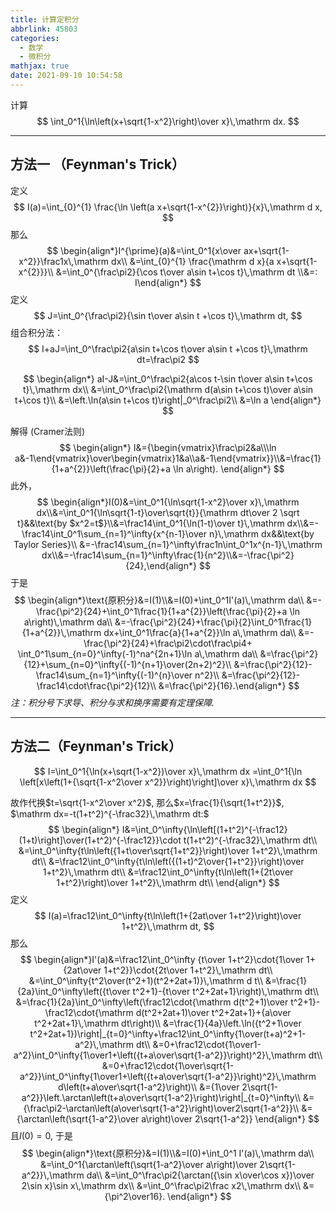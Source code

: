 ```yaml
---
title: 计算定积分
abbrlink: 45803
categories:
  - 数学
  - 微积分
mathjax: true
date: 2021-09-10 10:54:58
---
```


计算
$$
\int_0^1{\ln\left(x+\sqrt{1-x^2}\right)\over x}\,\mathrm dx.
$$
<!--more-->

---

## 方法一 （Feynman's Trick）

定义
$$
I(a)=\int_{0}^{1} \frac{\ln \left(a x+\sqrt{1-x^{2}}\right)}{x}\,\mathrm d x,
$$
那么
$$
\begin{align*}I^{\prime}(a)&=\int_0^1{x\over ax+\sqrt{1-x^2}}\frac1x\,\mathrm dx\\
&=\int_{0}^{1} \frac{\mathrm d x}{a x+\sqrt{1-x^{2}}}\\
&=\int_0^{\frac\pi2}{\cos t\over a\sin t+\cos t}\,\mathrm dt
\\&=: I\end{align*}
$$
定义
$$
J=\int_0^{\frac\pi2}{\sin t\over a\sin t +\cos t}\,\mathrm dt,
$$
组合积分法：
$$
I+aJ=\int_0^\frac\pi2{a\sin t+\cos t\over a\sin t +\cos t}\,\mathrm dt=\frac\pi2
$$

$$
\begin{align*}
aI-J&=\int_0^\frac\pi2{a\cos t-\sin t\over a\sin t+\cos t}\,\mathrm dx\\
&=\int_0^\frac\pi2{\mathrm d(a\sin t+\cos t)\over a\sin t+\cos t}\\
&=\left.\ln(a\sin t+\cos t)\right|_0^\frac\pi2\\
&=\ln a
\end{align*}
$$

解得 (Cramer法则)
$$
\begin{align*}
I&={\begin{vmatrix}\frac\pi2&a\\\ln a&-1\end{vmatrix}\over\begin{vmatrix}1&a\\a&-1\end{vmatrix}}\\&=\frac{1}{1+a^{2}}\left(\frac{\pi}{2}+a \ln a\right).
\end{align*}
$$
此外，
$$
\begin{align*}I(0)&=\int_0^1{\ln\sqrt{1-x^2}\over x}\,\mathrm dx\\&=\int_0^1{\ln\sqrt{1-t}\over\sqrt{t}}{\mathrm dt\over 2
\sqrt t}&&\text{by $x^2=t$}\\&=\frac14\int_0^1{\ln(1-t)\over t}\,\mathrm dx\\&=-\frac14\int_0^1\sum_{n=1}^\infty{x^{n-1}\over n}\,\mathrm dx&&\text{by Taylor Series}\\
&=-\frac14\sum_{n=1}^\infty\frac1n\int_0^1x^{n-1}\,\mathrm dx\\&=-\frac14\sum_{n=1}^\infty\frac{1}{n^2}\\&=-\frac{\pi^2}{24},\end{align*}
$$
于是
$$
\begin{align*}\text{原积分}&=I(1)\\&=I(0)+\int_0^1I'(a)\,\mathrm da\\
&=-\frac{\pi^2}{24}+\int_0^1\frac{1}{1+a^{2}}\left(\frac{\pi}{2}+a \ln a\right)\,\mathrm da\\
&=-\frac{\pi^2}{24}+\frac{\pi}{2}\int_0^1\frac{1}{1+a^{2}}\,\mathrm dx+\int_0^1\frac{a}{1+a^{2}}\ln a\,\mathrm da\\
&=-\frac{\pi^2}{24}+\frac\pi2\cdot\frac\pi4+
\int_0^1\sum_{n=0}^\infty(-1)^na^{2n+1}\ln a\,\mathrm da\\
&=\frac{\pi^2}{12}+\sum_{n=0}^\infty{(-1)^{n+1}\over(2n+2)^2}\\
&=\frac{\pi^2}{12}-\frac14\sum_{n=1}^\infty{(-1)^{n}\over n^2}\\
&=\frac{\pi^2}{12}-\frac14\cdot\frac{\pi^2}{12}\\
&=\frac{\pi^2}{16}.\end{align*}
$$
*注：积分号下求导、积分与求和换序需要有定理保障.*

---

## 方法二（Feynman's Trick）

$$
I=\int_0^1{\ln(x+\sqrt{1-x^2})\over x}\,\mathrm dx
=\int_0^1{\ln \left[x\left(1+{\sqrt{1-x^2\over x^2}}\right)\right]\over x}\,\mathrm dx
$$

故作代换$t=\sqrt{1-x^2\over x^2}$, 那么$x=\frac{1}{\sqrt{1+t^2}}$, $\mathrm dx=-t(1+t^2)^{-\frac32}\,\mathrm dt:$
$$
\begin{align*}
I&=\int_0^\infty{\ln\left[(1+t^2)^{-\frac12}(1+t)\right]\over(1+t^2)^{-\frac12}}\cdot t(1+t^2)^{-\frac32}\,\mathrm dt\\
&=\int_0^\infty{t\ln\left({1+t\over\sqrt{1+t^2}}\right)\over 1+t^2}\,\mathrm dt\\
&=\frac12\int_0^\infty{t\ln\left({(1+t)^2\over{1+t^2}}\right)\over 1+t^2}\,\mathrm dt\\
&=\frac12\int_0^\infty{t\ln\left(1+{2t\over 1+t^2}\right)\over 1+t^2}\,\mathrm dt\\
\end{align*}
$$
定义
$$
I(a)=\frac12\int_0^\infty{t\ln\left(1+{2at\over 1+t^2}\right)\over 1+t^2}\,\mathrm dt,
$$
那么
$$
\begin{align*}I'(a)&=\frac12\int_0^\infty {t\over 1+t^2}\cdot{1\over 1+{2at\over 1+t^2}}\cdot{2t\over 1+t^2}\,\mathrm dt\\
&=\int_0^\infty{t^2\over(t^2+1)(t^2+2at+1)}\,\mathrm d t\\
&=\frac{1}{2a}\int_0^\infty\left({t\over t^2+1}-{t\over t^2+2at+1}\right)\,\mathrm dt\\
&=\frac{1}{2a}\int_0^\infty\left(\frac12\cdot{\mathrm d(t^2+1)\over t^2+1}-\frac12\cdot{\mathrm d(t^2+2at+1)\over t^2+2at+1}+{a\over t^2+2at+1}\,\mathrm dt\right)\\
&=\frac{1}{4a}\left.\ln({t^2+1\over t^2+2at+1})\right|_{t=0}^\infty+\frac12\int_0^\infty{1\over(t+a)^2+1-a^2}\,\mathrm dt\\
&=0+\frac12\cdot{1\over1-a^2}\int_0^\infty{1\over1+\left({t+a\over\sqrt{1-a^2}}\right)^2}\,\mathrm dt\\
&=0+\frac12\cdot{1\over\sqrt{1-a^2}}\int_0^\infty{1\over1+\left({t+a\over\sqrt{1-a^2}}\right)^2}\,\mathrm d\left(t+a\over\sqrt{1-a^2}\right)\\
&={1\over 2\sqrt{1-a^2}}\left.\arctan\left(t+a\over\sqrt{1-a^2}\right)\right|_{t=0}^\infty\\
&={\frac\pi2-\arctan\left(a\over\sqrt{1-a^2}\right)\over2\sqrt{1-a^2}}\\
&={\arctan\left(\sqrt{1-a^2}\over a\right)\over 2\sqrt{1-a^2}}
\end{align*}
$$
且$I(0)=0$, 于是
$$
\begin{align*}\text{原积分}&=I(1)\\&=I(0)+\int_0^1 I'(a)\,\mathrm da\\
&=\int_0^1{\arctan\left(\sqrt{1-a^2}\over a\right)\over 2\sqrt{1-a^2}}\,\mathrm da\\
&=\int_0^\frac\pi2{\arctan({\sin x\over\cos x})\over 2\sin x}\sin x\,\mathrm dx\\
&=\int_0^\frac\pi2\frac x2\,\mathrm dx\\
&={\pi^2\over16}.
\end{align*}
$$
